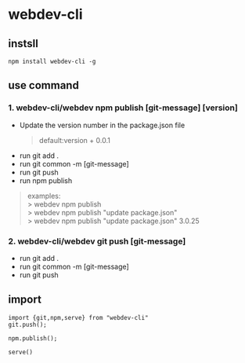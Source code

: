 # webdev-cli
## instsll
```npm install webdev-cli -g```
## use command
### 1. webdev-cli/webdev npm publish [git-message] [version]
* Update the version number in the package.json file
  > default:version + 0.0.1
* run git add .
* run git common -m [git-message]
* run git push
* run npm publish
> examples:   
    > webdev npm publish   
    > webdev npm publish "update package.json"   
    > webdev npm publish "update package.json" 3.0.25   
### 2. webdev-cli/webdev git push [git-message]
* run git add .
* run git common -m [git-message]
* run git push

## import
```
import {git,npm,serve} from "webdev-cli"
git.push();

npm.publish();

serve()
```
